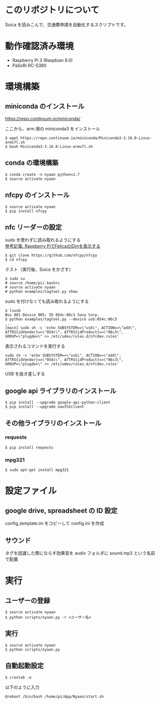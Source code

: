 # このリポジトリについて
Suica を読みこんで、交通費申請を自動化するスクリプトです。

# 動作確認済み環境
- Raspberry Pi 3 (Raspbian 8.0) 
- PaSoRi RC-S380

# 環境構築
## miniconda のインストール
https://repo.continuum.io/miniconda/

ここから、arm 用の miniconda3 をインストール

```
$ wget https://repo.continuum.io/miniconda/Miniconda3-3.16.0-Linux-armv7l.sh
$ bash Miniconda3-3.16.0-Linux-armv7l.sh
```

## conda の環境構築
```
$ conda create -n nyaan python=2.7
$ source activate nyaan
```

## nfcpy のインストール
```
$ source activate nyaan
$ pip install nfcpy
```

## nfc リーダーの設定
sudo を使わずに読み取れるようにする  
[参考記事: Raspberry PiでFelicaのIDmを表示する](https://qiita.com/ihgs/items/34eefd8d01c570e92984#nfcpyをインストール)

```
$ git clone https://github.com/nfcpy/nfcpy
$ cd nfcpy
```

テスト（実行後、Suica をかざす）
```
$ sudo su
# source /home/pi/.bashrc
# source activate nyaan
# python examples/tagtool.py show
```

sudo を付けなくても読み取れるようにする
```
$ lsusb
Bus 001 Device 005: ID 054c:06c3 Sony Corp.
$ python examples/tagtool.py --device usb:054c:06c3
...
[main] sudo sh -c 'echo SUBSYSTEM==\"usb\", ACTION==\"add\", ATTRS{idVendor}==\"054c\", ATTRS{idProduct}==\"06c3\", GROUP=\"plugdev\" >> /etc/udev/rules.d/nfcdev.rules'
```

表示されるコマンドを実行する
```
sudo sh -c 'echo SUBSYSTEM==\"usb\", ACTION==\"add\", ATTRS{idVendor}==\"054c\", ATTRS{idProduct}==\"06c3\", GROUP=\"plugdev\" >> /etc/udev/rules.d/nfcdev.rules'
```

USB を抜き差しする


## google api ライブラリのインストール
```
$ pip install --upgrade google-api-python-client
$ pip install --upgrade oauth2client
```

## その他ライブラリのインストール

### requests
```
$ pip install requests
```

### mpg321
```
$ sudo apt-get install mpg321
```

# 設定ファイル
## google drive, spreadsheet の ID 設定
config_template.ini をコピーして config.ini を作成

## サウンド
タグを認識した際にならす効果音を audio フォルダに sound.mp3 という名前で配置

# 実行
## ユーザーの登録
```
$ source activate nyaan
$ python scripts/nyaan.py -r <ユーザー名>
```

## 実行
```
$ source activate nyaan
$ python scripts/nyaan.py
```

## 自動起動設定
```
$ crontab -e
```
以下のように入力
```
@reboot /bin/bash /home/pi/App/Nyaan/start.sh
```


